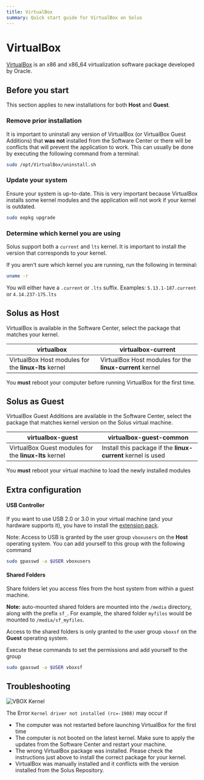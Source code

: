 ```yaml
---
title: VirtualBox
summary: Quick start guide for VirtualBox on Solus
---
```


# VirtualBox

[VirtualBox](https://www.virtualbox.org/) is an x86 and x86_64 virtualization software package developed by Oracle.

## Before you start

This section applies to new installations for both **Host** and **Guest**.

### Remove prior installation

It is important to uninstall any version of VirtualBox (or VirtualBox Guest Additions) that **was not** installed from the Software Center or there will be conflicts that will prevent the application to work.
This can usually be done by executing the following command from a terminal:

```bash
sudo /opt/VirtualBox/uninstall.sh
```

### Update your system

Ensure your system is up-to-date. This is very important because VirtualBox installs some kernel modules and the application will not work if your kernel is outdated.

```bash
sudo eopkg upgrade
```

### Determine which kernel you are using

Solus support both a `current` and `lts` kernel. It is important to install the version that corresponds to your kernel.

If you aren't sure which kernel you are running, run the following in terminal:

```bash
uname -r
```

You will either have a `.current` or `.lts` suffix. Examples: `5.13.1-187.current` or `4.14.237-175.lts`

## Solus as Host

VirtualBox is available in the Software Center, select the package that matches your kernel.

| virtualbox                                           | virtualbox-current                                       |
| ---------------------------------------------------- | -------------------------------------------------------- |
| VirtualBox Host modules for the **linux-lts** kernel | VirtualBox Host modules for the **linux-current** kernel |

You **must** reboot your computer before running VirtualBox for the first time.

## Solus as Guest

VirtualBox Guest Additions are available in the Software Center, select the package that matches kernel version on the Solus virtual machine.

| virtualbox-guest                                      | virtualbox-guest-common                                      |
| ----------------------------------------------------- | ------------------------------------------------------------ |
| VirtualBox Guest modules for the **linux-lts** kernel | Install this package if the **linux-current** kernel is used |

You **must** reboot your virtual machine to load the newly installed modules

## Extra configuration

#### USB Controller

If you want to use USB 2.0 or 3.0 in your virtual machine (and your hardware supports it), you have to install the [extension pack](https://www.virtualbox.org/manual/ch01.html#intro-installing).

Note: Access to USB is granted by the user group `vboxusers` on the **Host** operating system. You can add yourself to this group with the following command

```bash
sudo gpasswd -a $USER vboxusers
```

#### Shared Folders

Share folders let you access files from the host system from within a guest machine.

**Note:** auto-mounted shared folders are mounted into the `/media` directory, along with the prefix `sf_`. For example, the shared folder `myfiles` would be mounted to `/media/sf_myfiles`.

Access to the shared folders is only granted to the user group `vboxsf` on the **Guest** operating system.

Execute these commands to set the permissions and add yourself to the group

```bash
sudo gpasswd -a $USER vboxsf
```

## Troubleshooting

![VBOX Kernel](./vbox-kernel.png)

The Error `Kernel driver not installed (rc=-1908)` may occur if

- The computer was not restarted before launching VirtualBox for the first time
- The computer is not booted on the latest kernel. Make sure to apply the updates from the Software Center and restart your machine.
- The wrong VirtualBox package was installed. Please check the instructions just above to install the correct package for your kernel.
- VirtualBox was manually installed and it conflicts with the version installed from the Solus Repository.
